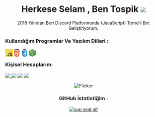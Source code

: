 <h1 align="center">Herkese Selam , Ben Tospik <img src="https://media.giphy.com/media/hvRJCLFzcasrR4ia7z/giphy.gif" width="30px"></h1> <p align="center">
<p align="center">
2018 Yılından Beri Discord Platformunda (JavaScript) Temelli Bot Geliştiriyorum. <br>
</p>

### Kullandığım Programlar Ve Yazılım Dilleri :

<img align="left" src="https://raw.githubusercontent.com/github/explore/80688e429a7d4ef2fca1e82350fe8e3517d3494d/topics/javascript/javascript.png" width="25" height="25" />
<img align="left"  src="https://raw.githubusercontent.com/github/explore/80688e429a7d4ef2fca1e82350fe8e3517d3494d/topics/html/html.png" width="25" height="25" />
<img align="left" src="https://raw.githubusercontent.com/github/explore/80688e429a7d4ef2fca1e82350fe8e3517d3494d/topics/css/css.png" width="25" height="25" />
<img align="left" src="https://raw.githubusercontent.com/github/explore/80688e429a7d4ef2fca1e82350fe8e3517d3494d/topics/nodejs/nodejs.png" width="25" height="25" />
<br />
<h3>Kişisel Hesaplarım:</h3>
<p align="left">
<a href="https://discord.com/users/897507358534684722" target"blank_"><img src="https://img.shields.io/badge/discord%20-111111.svg?&style=for-the-badge&logo=discord&logoColor=white">
 <a href="https://www.instagram.com/hasan.qqe/?hl=trs" target"blank_"><img src="https://img.shields.io/badge/INSTAGRAM%20-111111.svg?&style=for-the-badge&logo=instagram&logoColor=white"></a>
<a href="https://github.com/Wonxen" target"blank_"><img src="https://img.shields.io/badge/GitHub%20-111111.svg?&style=for-the-badge&logo=github&logoColor=white"></a>
<a href="https://open.spotify.com/user/r07r36xjkamgtz9kwyoivspye" target"blank_"><img src="https://img.shields.io/badge/Spotify%20-111111.svg?&style=for-the-badge&logo=spotify&logoColor=white"></a>
</p>
<p align="center"> <img src="https://komarev.com/ghpvc/?username=Tospik35" alt="Flicker" /> </p>

<h3 align="center">GitHub İstatistiğim :</h3>
<p align="center">
<a href="https://github.com/Tospik35/" target="_blank"><img alt="sup seal gif" src="https://github-readme-stats.vercel.app/api?username=Tospik35&theme=dark&show_icons=true&count_private=true&hide_border=true" /></a><br>


